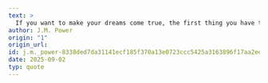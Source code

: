 ```yaml
---
text: >
  If you want to make your dreams come true, the first thing you have to do is wake up.
author: J.M. Power
origin: "1"
origin_url: 
id: j.m._power-8338ded7da31141ecf185f370a13e0723ccc5425a3163896f17aa2ee030fa14f
date: 2025-09-02
typ: quote
---
```


